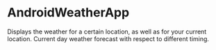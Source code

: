 # AndroidWeatherApp
Displays the weather for a certain location, as well as for your current location. Current day weather forecast with respect to different timing.
